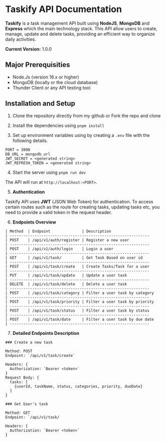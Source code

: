 # Taskify API Documentation

**Taskify** is a task management API built using **NodeJS**, **MongoDB** and **Express** which the main technology stack. This API allow users to create, manage, update and delete tasks, providing an efficient way to organize daily activities.

**Current Version:** 1.0.0

## Major Prerequisities

- Node.Js (version 16.x or higher)
- MongoDB (locally or the cloud database)
- Thunder Client or any API testing tool

## Installation and Setup

1. Clone the repository directly from my github
   or Fork the repo and clone

2. Install the dependencies using `pnpm install`

3. Set up environment variables using by creating a `.env` file with the following details.

```env
PORT = 3000
DB_URL = mongodb_url
JWT_SECRET = <generated string>
JWT_REFRESH_TOKEN = <generated string>
```

4. Start the server using `pnpm run dev`

The API will run at `http://localhost:<PORT>`.

5. **Authentication**

Taskify API uses **JWT** (JSON Web Token) for authentication. To access certain routes such as the route for creating tasks, updating tasks etc, you need to provide a valid token in the request header.

6. **Endpoints Overview**

```
| Method  | Endpoint              | Description
| --------------------------------------------------------------
| POST    | /api/v1/auth/register | Register a new user
| --------------------------------------------------------------
| POST    | /api/v1/auth/login    | Login a user
| --------------------------------------------------------------
| GET     | /api/v1/task/         | Get Task Based on user id
| --------------------------------------------------------------
| POST    | /api/v1/task/create   | Create Tasks/Task for a user
| --------------------------------------------------------------
| PUT     | /api/v1/task/update   | Update a user task
| --------------------------------------------------------------
| DELETE  | /api/v1/task/delete   | Delete a user task
| --------------------------------------------------------------
| POST    | /api/v1/task/category | Filter a user task by category
| --------------------------------------------------------------
| POST    | /api/v1/task/priority | Filter a user task by priority
| --------------------------------------------------------------
| POST    | /api/v1/task/status   | Filter a user task by status
| --------------------------------------------------------------
| POST    | /api/v1/task/date     | Filter a user task by due date
| --------------------------------------------------------------
```

7. **Detailed Endpoints Description**

```
### Create a new task

Method: POST
Endpoint: `/api/v1/task/create`

Headers: {
  Authorization: `Bearer <token>`
}
Request Body: {
  tasks: [
    {userId, taskName, status, categories, priority, dueDate}
  ]
}

### Get User's task

Method: GET
Endpoint: `/api/v1/task/

Headers: {
  Authorization: `Bearer <token>`
}
```
